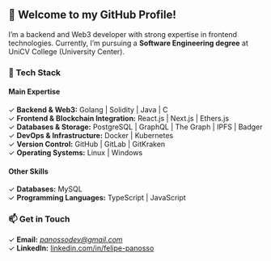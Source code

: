 ## 👋 Welcome to my GitHub Profile!  

I’m a backend and Web3 developer with strong expertise in frontend technologies. Currently, I’m pursuing a **Software Engineering degree** at UniCV College (University Center).  

### 🚀 Tech Stack  
#### **Main Expertise**  
✓ **Backend & Web3:** Golang | Solidity | Java | C    
✓ **Frontend & Blockchain Integration:** React.js | Next.js | Ethers.js  
✓ **Databases & Storage:** PostgreSQL | GraphQL | The Graph | IPFS | Badger   
✓ **DevOps & Infrastructure:** Docker | Kubernetes  
✓ **Version Control:** GitHub | GitLab | GitKraken  
✓ **Operating Systems:** Linux | Windows  

#### **Other Skills**  
✓ **Databases:** MySQL  
✓ **Programming Languages:** TypeScript | JavaScript    

### 📫 Get in Touch  
✓ **Email:** *panossodev@gmail.com*  
✓ **LinkedIn:** [linkedin.com/in/felipe-panosso](#)
